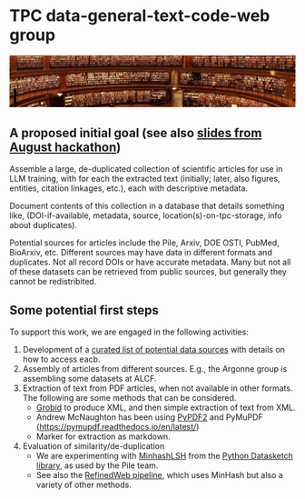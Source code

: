 # TPC data-general-text-code-web group

![Image showing a lot of books](books.png)

## A proposed initial goal (see also [slides from August hackathon](https://anl.app.box.com/s/qryy4sdsvd5joytulvkivetro19s72hy/file/1276828321799))

Assemble a large, de-duplicated collection of scientific articles for use in LLM training, with for each the extracted text (initially; later, also figures, entities, citation linkages, etc.), each with descriptive metadata.

Document contents of this collection in a database that details something like, (DOI-if-available, metadata, source, location(s)-on-tpc-storage, info about duplicates).

Potential sources for articles include the Pile, Arxiv, DOE OSTI, PubMed, BioArxiv, etc. Different sources may have data in different formats and duplicates. Not all record DOIs or have accurate metadata. Many but not all of these datasets can be retrieved from public sources, but generally they cannot be redistribited.

## Some potential first steps

To support this work, we are engaged in the following activities:

1. Development of a [curated list of potential data sources](https://docs.google.com/spreadsheets/d/1cGTAsrWMd2pLtYEi8W432SODt6RVM14YJPEsPhvq6uA/edit#gid=0) with details on how to access eacb.
2. Assembly of articles from different sources. E.g., the Argonne group is assembling some datasets at ALCF.
3. Extraction of text from PDF articles, when not available in other formats. The following are some methods that can be considered.
    * [Grobid](https://grobid.readthedocs.io/en/latest/) to produce XML, and then simple extraction of text from XML. 
    * Andrew McNaughton has been using [PyPDF2](https://pypi.org/project/PyPDF2/) and PyMuPDF (https://pymupdf.readthedocs.io/en/latest/)
    * Marker for extraction as markdown.
4. Evaluation of similarity/de-duplication
    * We are experimenting with [MinhashLSH](https://ekzhu.com/datasketch/lsh.html) from the [Python Datasketch library](https://github.com/ekzhu/datasketch), as used by the Pile team.
    * See also the [RefinedWeb pipeline](https://arxiv.org/pdf/2306.01116.pdf), which uses MinHash but also a variety of other methods.
